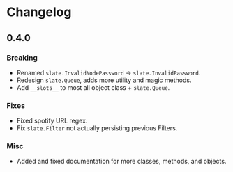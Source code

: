 # Changelog

## 0.4.0

### Breaking
* Renamed `slate.InvalidNodePassword` -> `slate.InvalidPassword`.
* Redesign `slate.Queue`, adds more utility and magic methods.
* Add `__slots__` to most all object class + `slate.Queue`.

### Fixes
* Fixed spotify URL regex.
* Fix `slate.Filter` not actually persisting previous Filters.

### Misc
* Added and fixed documentation for more classes, methods, and objects.
